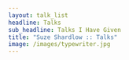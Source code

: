 ```yaml
---
layout: talk_list
headline: Talks
sub_headline: Talks I Have Given
title: "Suze Shardlow :: Talks"
image: /images/typewriter.jpg
---
```

